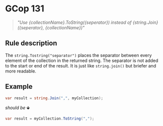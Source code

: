 ﻿# GCop 131

> *"Use \{collectionName}.ToString(\{seperator}) instead of \{string.Join}(\{seperator}, \{collectionName})"*

## Rule description

The `string.Tostring("separator")` places the separator between every element of the collection in the returned string. The separator is not added to the start or end of the result. It is just like `string.join()` but briefer and more readable.

## Example

```csharp
var result = string.Join(",", myCollection);
```

*should be* 🡻

```csharp
var result = myCollection.ToString(",");
```